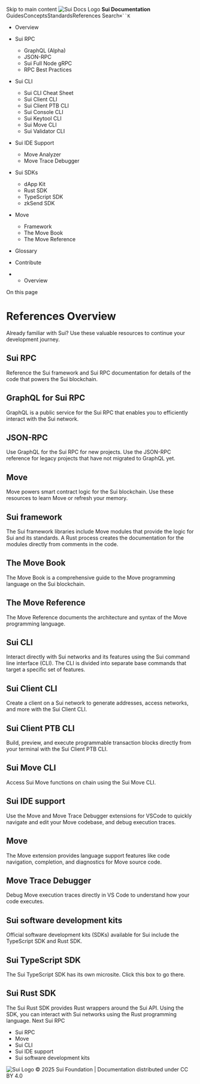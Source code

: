 Skip to main content
![Sui Docs Logo](https://docs.sui.io/img/sui-logo.svg)
**Sui Documentation**
GuidesConceptsStandardsReferences
Search`⌘``K`
  * Overview
  * Sui RPC
    * GraphQL (Alpha)
    * JSON-RPC
    * Sui Full Node gRPC
    * RPC Best Practices
  * Sui CLI
    * Sui CLI Cheat Sheet
    * Sui Client CLI
    * Sui Client PTB CLI
    * Sui Console CLI
    * Sui Keytool CLI
    * Sui Move CLI
    * Sui Validator CLI
  * Sui IDE Support
    * Move Analyzer
    * Move Trace Debugger
  * Sui SDKs
    * dApp Kit
    * Rust SDK
    * TypeScript SDK
    * zkSend SDK
  * Move
    * Framework
    * The Move Book
    * The Move Reference
  * Glossary
  * Contribute


  *   * Overview


On this page
# References Overview
Already familiar with Sui? Use these valuable resources to continue your development journey.
## Sui RPC​
Reference the Sui framework and Sui RPC documentation for details of the code that powers the Sui blockchain.
## GraphQL for Sui RPC
GraphQL is a public service for the Sui RPC that enables you to efficiently interact with the Sui network.
## JSON-RPC
Use GraphQL for the Sui RPC for new projects. Use the JSON-RPC reference for legacy projects that have not migrated to GraphQL yet.
## Move​
Move powers smart contract logic for the Sui blockchain. Use these resources to learn Move or refresh your memory.
## Sui framework
The Sui framework libraries include Move modules that provide the logic for Sui and its standards. A Rust process creates the documentation for the modules directly from comments in the code.
## The Move Book
The Move Book is a comprehensive guide to the Move programming language on the Sui blockchain.
## The Move Reference
The Move Reference documents the architecture and syntax of the Move programming language.
## Sui CLI​
Interact directly with Sui networks and its features using the Sui command line interface (CLI). The CLI is divided into separate base commands that target a specific set of features.
## Sui Client CLI
Create a client on a Sui network to generate addresses, access networks, and more with the Sui Client CLI.
## Sui Client PTB CLI
Build, preview, and execute programmable transaction blocks directly from your terminal with the Sui Client PTB CLI.
## Sui Move CLI
Access Sui Move functions on chain using the Sui Move CLI.
## Sui IDE support​
Use the Move and Move Trace Debugger extensions for VSCode to quickly navigate and edit your Move codebase, and debug execution traces.
## Move
The Move extension provides language support features like code navigation, completion, and diagnostics for Move source code.
## Move Trace Debugger
Debug Move execution traces directly in VS Code to understand how your code executes.
## Sui software development kits​
Official software development kits (SDKs) available for Sui include the TypeScript SDK and Rust SDK.
## Sui TypeScript SDK
The Sui TypeScript SDK has its own microsite. Click this box to go there.
## Sui Rust SDK
The Sui Rust SDK provides Rust wrappers around the Sui API. Using the SDK, you can interact with Sui networks using the Rust programming language.
Next
Sui RPC
  * Sui RPC
  * Move
  * Sui CLI
  * Sui IDE support
  * Sui software development kits


![Sui Logo](https://docs.sui.io/img/sui-logo-footer.svg)
© 2025 Sui Foundation | Documentation distributed under CC BY 4.0
